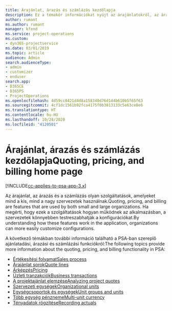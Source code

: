```yaml
---
title: Árajánlat, árazás és számlázás kezdőlapja
description: Ez a témakör információkat nyújt az árajánlatokról, az árakról és a számlázásról.
author: rumant
ms.author: rumant
manager: kfend
ms.service: project-operations
ms.custom:
- dyn365-projectservice
ms.date: 03/01/2019
ms.topic: article
audience: Admin
search.audienceType:
- admin
- customizer
- enduser
search.app:
- D365CE
- D365PS
- ProjectOperations
ms.openlocfilehash: 4d59cc8421d4d8a158340d76d144b610b5f65f63
ms.sourcegitcommit: 4cf1dc1561b92fca4175f0b3813133c5e63ce8e6
ms.translationtype: HT
ms.contentlocale: hu-HU
ms.lasthandoff: 10/28/2020
ms.locfileid: "4120501"
---
```

# <a name="quoting-pricing-and-billing-home-page"></a><span data-ttu-id="f70fc-103">Árajánlat, árazás és számlázás kezdőlapja</span><span class="sxs-lookup"><span data-stu-id="f70fc-103">Quoting, pricing, and billing home page</span></span>

[!INCLUDE[cc-applies-to-psa-app-3.x](../includes/cc-applies-to-psa-app-3x.md)]

<span data-ttu-id="f70fc-104">Az árajánlat, az árazás és a számlázás olyan szolgáltatások, amelyeket mind a kis, mind a nagy szervezetek használnak.</span><span class="sxs-lookup"><span data-stu-id="f70fc-104">Quoting, pricing, and billing are features that are used by both small and large organizations.</span></span> <span data-ttu-id="f70fc-105">Ha megérti, hogy ezek a szolgáltatások hogyan működnek az alkalmazásban, a szervezetek könnyebben testreszabhatják a konfigurációkat.</span><span class="sxs-lookup"><span data-stu-id="f70fc-105">By understanding how these features work in the application, organizations can more easily customize configurations.</span></span>

<span data-ttu-id="f70fc-106">A következő témákban további információ található a PSA-ban szereplő ajánlatadási, árazási és számlázási funkciókról:</span><span class="sxs-lookup"><span data-stu-id="f70fc-106">The following topics provide more information about the quoting, pricing, and billing functionality in PSA:</span></span>

- [<span data-ttu-id="f70fc-107">Értékesítési folyamat</span><span class="sxs-lookup"><span data-stu-id="f70fc-107">Sales process</span></span>](basic-sales-process.md)
- [<span data-ttu-id="f70fc-108">Árajánlat sorok</span><span class="sxs-lookup"><span data-stu-id="f70fc-108">Quote lines</span></span>](basic-quote-lines.md)
- [<span data-ttu-id="f70fc-109">Árképzés</span><span class="sxs-lookup"><span data-stu-id="f70fc-109">Pricing</span></span>](basic-pricing.md)
- [<span data-ttu-id="f70fc-110">Üzleti tranzakciók</span><span class="sxs-lookup"><span data-stu-id="f70fc-110">Business transactions</span></span>](basic-business-transactions.md)
- [<span data-ttu-id="f70fc-111">A projektajánlat elemzése</span><span class="sxs-lookup"><span data-stu-id="f70fc-111">Analyzing project quotes</span></span>](basic-analyzing-quotes.md)
- [<span data-ttu-id="f70fc-112">Szervezeti egységek</span><span class="sxs-lookup"><span data-stu-id="f70fc-112">Organizational units</span></span>](advanced-organizational.md)
- [<span data-ttu-id="f70fc-113">Egységcsoportok és egységek</span><span class="sxs-lookup"><span data-stu-id="f70fc-113">Unit groups and units</span></span>](advanced-units.md)
- [<span data-ttu-id="f70fc-114">Több egység pénzneme</span><span class="sxs-lookup"><span data-stu-id="f70fc-114">Multi-unit currency</span></span>](advanced-currency.md)
- [<span data-ttu-id="f70fc-115">Tényadatok rögzítése</span><span class="sxs-lookup"><span data-stu-id="f70fc-115">Recording actuals</span></span>](advanced-actuals.md)
